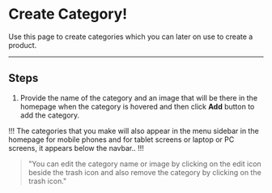 # Create Category!

Use this page to create categories which you can later on use to create a product.

---

## Steps
1. Provide the name of the category and an image that will be there in the homepage when the category is hovered and then click **Add** button to add the category.

!!!
The categories that you make will also appear in the menu sidebar in the homepage for mobile phones and for tablet screens or laptop or PC screens, it appears below the navbar..
!!!
> "You can edit the category name or image by clicking on the edit icon beside the trash icon and also remove the category by clicking on the trash icon."


